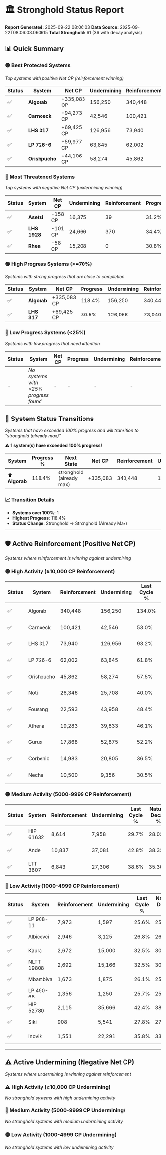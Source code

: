# 🏛️ Stronghold Status Report

**Report Generated:** 2025-09-22 08:06:03
**Data Source:** 2025-09-22T08:06:03.060615
**Total Stronghold:** 61 (36 with decay analysis)

## 📊 Quick Summary

### 🟢 **Best Protected Systems**
*Top systems with positive Net CP (reinforcement winning)*

| Status | System | Net CP | Undermining | Reinforcement | Progress |
|--------|--------|--------|-------------|---------------|----------|
| ✅ | **Algorab** | +335,083 CP | 156,250 | 340,448 | 118.4% |
| ✅ | **Carnoeck** | +94,273 CP | 42,546 | 100,421 | 48.7% |
| ✅ | **LHS 317** | +69,425 CP | 126,956 | 73,940 | 80.5% |
| ✅ | **LP 726-6** | +59,977 CP | 63,845 | 62,002 | 55.4% |
| ✅ | **Orishpucho** | +44,106 CP | 58,274 | 45,862 | 51.7% |

### 🔴 **Most Threatened Systems**
*Top systems with negative Net CP (undermining winning)*

| Status | System | Net CP | Undermining | Reinforcement | Progress |
|--------|--------|--------|-------------|---------------|----------|
| ✅ | **Asetsi** | -158 CP | 16,375 | 39 | 31.2% |
| ✅ | **LHS 1928** | -101 CP | 24,666 | 370 | 34.4% |
| ✅ | **Rhea** | -58 CP | 15,208 | 0 | 30.8% |

### 🟢 **High Progress Systems (>=70%)**
*Systems with strong progress that are close to completion*

| Status | System | Net CP | Progress | Undermining | Reinforcement |
|--------|--------|--------|----------|-------------|---------------|
| ✅ | **Algorab** | +335,083 CP | 118.4% | 156,250 | 340,448 |
| ✅ | **LHS 317** | +69,425 CP | 80.5% | 126,956 | 73,940 |

### 🔴 **Low Progress Systems (<25%)**
*Systems with low progress that need attention*

| Status | System | Net CP | Progress | Undermining | Reinforcement |
|--------|--------|--------|----------|-------------|---------------|
| - | *No systems with <25% progress found* | - | - | - | - |
## 🔄 System Status Transitions  
*Systems that have exceeded 100% progress and will transition to "stronghold (already max)"*

**⚠️ 1 system(s) have exceeded 100% progress!**

| System | Progress % | Next State | Net CP | Reinforcement | Undermining | 
|--------|------------|-------------|--------|---------------|-------------|
| ⬆️ **Algorab** | 118.4% | stronghold (already max) | +335,083 | 340,448 | 156,250 |

### 📈 Transition Details
- **Systems over 100%**: 1
- **Highest Progress**: 118.4%
- **Status Change**: Stronghold → Stronghold (Already Max)

---

## 🛡️ Active Reinforcement (Positive Net CP)
*Systems where reinforcement is winning against undermining*

### 🟢 High Activity (≥10,000 CP Reinforcement)

| Status | System | Reinforcement | Undermining | Last Cycle % | Natural Decay % | Current Progress % | Current CP | Net CP | Activity |
|--------|--------|---------------|-------------|--------------|-----------------|-------------------|------------|--------|----------|
| ✅ | Algorab | 340,448 | 156,250 | 134.0% | 84.89% | 118.4% | 1,184,000 | +335,083 | 🟢 High Reinforcement |
| ✅ | Carnoeck | 100,421 | 42,546 | 53.0% | 39.27% | 48.7% | 487,000 | +94,273 | 🟢 High Reinforcement |
| ✅ | LHS 317 | 73,940 | 126,956 | 93.2% | 73.56% | 80.5% | 805,000 | +69,425 | 🟢 High Reinforcement |
| ✅ | LP 726-6 | 62,002 | 63,845 | 61.8% | 49.40% | 55.4% | 553,999 | +59,977 | 🟢 High Reinforcement |
| ✅ | Orishpucho | 45,862 | 58,274 | 57.5% | 47.29% | 51.7% | 517,000 | +44,106 | 🟢 High Reinforcement |
| ✅ | Noti | 26,346 | 25,708 | 40.0% | 34.82% | 37.4% | 374,000 | +25,849 | 🟢 High Reinforcement |
| ✅ | Fousang | 22,593 | 43,958 | 48.4% | 41.85% | 44.0% | 440,000 | +21,501 | 🟢 High Reinforcement |
| ✅ | Athena | 19,283 | 39,833 | 46.1% | 40.27% | 42.1% | 421,000 | +18,341 | 🟢 High Reinforcement |
| ✅ | Gurus | 17,868 | 52,875 | 52.2% | 45.26% | 46.9% | 469,000 | +16,414 | 🟢 High Reinforcement |
| ✅ | Corbenic | 14,983 | 20,805 | 36.5% | 32.93% | 34.4% | 344,000 | +14,667 | 🟢 High Reinforcement |
| ✅ | Neche | 10,500 | 9,356 | 30.5% | 28.54% | 29.6% | 296,000 | +10,606 | 🟢 High Reinforcement |

### 🟡 Medium Activity (5000-9999 CP Reinforcement)

| Status | System | Reinforcement | Undermining | Last Cycle % | Natural Decay % | Current Progress % | Current CP | Net CP | Activity |
|--------|--------|---------------|-------------|--------------|-----------------|-------------------|------------|--------|----------|
| ✅ | HIP 61632 | 8,614 | 7,958 | 29.7% | 28.02% | 28.9% | 289,000 | +8,811 | 🟡 Medium Reinforcement |
| ✅ | Andel | 10,837 | 37,081 | 42.8% | 38.32% | 39.1% | 391,000 | +7,771 | 🟡 Medium Reinforcement |
| ✅ | LTT 3607 | 6,843 | 27,306 | 38.6% | 35.30% | 35.9% | 359,000 | +5,972 | 🟡 Medium Reinforcement |

### 🔴 Low Activity (1000-4999 CP Reinforcement)

| Status | System | Reinforcement | Undermining | Last Cycle % | Natural Decay % | Current Progress % | Current CP | Net CP | Activity |
|--------|--------|---------------|-------------|--------------|-----------------|-------------------|------------|--------|----------|
| ✅ | LP 908-11 | 7,973 | 1,597 | 25.6% | 25.00% | 25.4% | 254,000 | +4,000 | 🔵 Low Reinforcement |
| ✅ | Albicevci | 2,946 | 3,125 | 26.8% | 26.17% | 26.5% | 265,000 | +3,329 | 🔵 Low Reinforcement |
| ✅ | Kaura | 2,672 | 15,000 | 32.5% | 30.74% | 31.0% | 310,000 | +2,645 | 🔵 Low Reinforcement |
| ✅ | NLTT 19808 | 2,692 | 15,166 | 32.5% | 30.75% | 31.0% | 310,000 | +2,528 | 🔵 Low Reinforcement |
| ✅ | Mbambiva | 1,673 | 1,875 | 26.1% | 25.69% | 25.9% | 259,000 | +2,107 | 🔵 Low Reinforcement |
| ✅ | LP 490-68 | 1,356 | 1,250 | 25.7% | 25.42% | 25.6% | 256,000 | +1,751 | 🔵 Low Reinforcement |
| ✅ | HIP 52780 | 2,115 | 35,666 | 42.4% | 38.67% | 38.8% | 387,999 | +1,328 | 🔵 Low Reinforcement |
| ✅ | Siki | 908 | 5,541 | 27.8% | 27.08% | 27.2% | 272,000 | +1,173 | 🔵 Low Reinforcement |
| ✅ | Inovik | 1,551 | 22,291 | 35.8% | 33.49% | 33.6% | 336,000 | +1,137 | 🔵 Low Reinforcement |


---

## ⚠️ Active Undermining (Negative Net CP)
*Systems where undermining is winning against reinforcement*

### ⚠️ High Activity (≥10,000 CP Undermining)

*No stronghold systems with high undermining activity*

### 🔶 Medium Activity (5000-9999 CP Undermining)

*No stronghold systems with medium undermining activity*

### 🟡 Low Activity (1000-4999 CP Undermining)

*No stronghold systems with low undermining activity*
